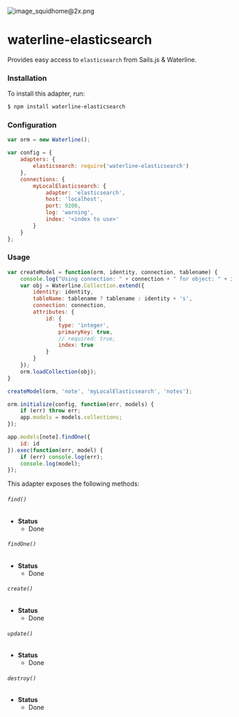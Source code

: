 ![image_squidhome@2x.png](http://i.imgur.com/RIvu9.png)

# waterline-elasticsearch

Provides easy access to `elasticsearch` from Sails.js & Waterline.

### Installation

To install this adapter, run:

```sh
$ npm install waterline-elasticsearch
```


### Configuration

```js
var orm = new Waterline();

var config = {
	adapters: {
	    elasticsearch: require('waterline-elasticsearch')
	},
	connections: {
	    myLocalElasticsearch: {
	        adapter: 'elasticsearch',
	        host: 'localhost',
	        port: 9200,
	        log: 'warning',
	        index: '<index to use>'
	    }
	}
};

```

### Usage

```js
var createModel = function(orm, identity, connection, tablename) {
    console.log("Using connection: " + connection + " for object: " + identity);
    var obj = Waterline.Collection.extend({
        identity: identity,
        tableName: tablename ? tablename : identity + 's',
        connection: connection,
        attributes: {
            id: {
                type: 'integer',
                primaryKey: true,
                // required: true,
                index: true
            }
        }
    });
    orm.loadCollection(obj);
}

createModel(orm, 'note', 'myLocalElasticsearch', 'notes');

orm.initialize(config, function(err, models) {
    if (err) throw err;
    app.models = models.collections;
});

app.models[note].findOne({
    id: id
}).exec(function(err, model) {
    if (err) console.log(err);
    console.log(model);
});

```


This adapter exposes the following methods:

###### `find()`

+ **Status**
  + Done

###### `findOne()`

+ **Status**
  + Done

###### `create()`

+ **Status**
  + Done

###### `update()`

+ **Status**
  + Done

###### `destroy()`

+ **Status**
  + Done
